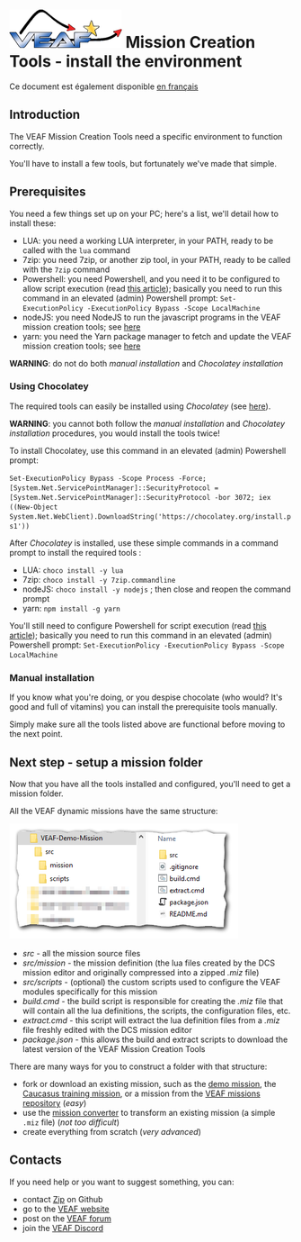 # [![VEAF-logo]][VEAF website] Mission Creation Tools - install the environment

Ce document est également disponible [en français](index.fr.md)

## Introduction

The VEAF Mission Creation Tools need a specific environment to function correctly.

You'll have to install a few tools, but fortunately we've made that simple.

## Prerequisites

You need a few things set up on your PC; here's a list, we'll detail how to install these:

- LUA: you need a working LUA interpreter, in your PATH, ready to be called with the `lua` command
- 7zip: you need 7zip, or another zip tool, in your PATH, ready to be called with the `7zip` command
- Powershell: you need Powershell, and you need it to be configured to allow script execution (read [this article](https://docs.microsoft.com/en-us/powershell/module/microsoft.powershell.security/set-executionpolicy?view=powershell-7.1)); basically you need to run this command in an elevated (admin) Powershell prompt: `Set-ExecutionPolicy -ExecutionPolicy Bypass -Scope LocalMachine`
- nodeJS: you need NodeJS to run the javascript programs in the VEAF mission creation tools; see [here](https://nodejs.org/en/)
- yarn: you need the Yarn package manager to fetch and update the VEAF mission creation tools; see [here](https://yarnpkg.com/)

**WARNING**: do not do both *manual installation* and *Chocolatey installation*

### Using Chocolatey

The required tools can easily be installed using *Chocolatey* (see [here](https://chocolatey.org/)).

**WARNING**: you cannot both follow the *manual installation* and *Chocolatey installation* procedures, you would install the tools twice!

To install Chocolatey, use this command  in an elevated (admin) Powershell prompt:

`Set-ExecutionPolicy Bypass -Scope Process -Force; [System.Net.ServicePointManager]::SecurityProtocol = [System.Net.ServicePointManager]::SecurityProtocol -bor 3072; iex ((New-Object System.Net.WebClient).DownloadString('https://chocolatey.org/install.ps1'))`

After *Chocolatey* is installed, use these simple commands in a command prompt to install the required tools :

- LUA: `choco install -y lua`
- 7zip: `choco install -y 7zip.commandline`
- nodeJS: `choco install -y nodejs` ; then close and reopen the command prompt
- yarn: `npm install -g yarn`

You'll still need to configure Powershell for script execution (read [this article](https://docs.microsoft.com/en-us/powershell/module/microsoft.powershell.security/set-executionpolicy?view=powershell-7.1)); basically you need to run this command in an elevated (admin) Powershell prompt: `Set-ExecutionPolicy -ExecutionPolicy Bypass -Scope LocalMachine`

### Manual installation

If you know what you're doing, or you despise chocolate (who would? It's good and full of vitamins) you can install the prerequisite tools manually.

Simply make sure all the tools listed above are functional before moving to the next point.

## Next step - setup a mission folder

Now that you have all the tools installed and configured, you'll need to get a mission folder.

All the VEAF dynamic missions have the same structure:

![demo-mission-structure]

* *src* - all the mission source files
* *src/mission* - the mission definition (the lua files created by the DCS mission editor and originally compressed into a zipped *.miz* file)
* *src/scripts* - (optional) the custom scripts used to configure the VEAF modules specifically for this mission
* *build.cmd* - the build script is responsible for creating the *.miz* file that will contain all the lua definitions, the scripts, the configuration files, etc.
* *extract.cmd* - this script will extract the lua definition files from a *.miz* file freshly edited with the DCS mission editor
* *package.json* - this allows the build and extract scripts to download the latest version of the VEAF Mission Creation Tools

There are many ways for you to construct a folder with that structure:
* fork or download an existing mission, such as the [demo mission][VEAF-demo-mission-repository], the [Caucasus training mission][VEAF-Open-Training-Mission-repository], or a mission from the [VEAF missions repository][VEAF-Multiplayer-Missions-repository] (*easy*)
* use the [mission converter][VEAF-mission-converter-repository] to transform an existing mission (a simple `.miz` file) (*not too difficult*)
* create everything from scratch (*very advanced*)

## Contacts

If you need help or you want to suggest something, you can:

* contact [Zip][Zip on Github] on Github
* go to the [VEAF website]
* post on the [VEAF forum]
* join the [VEAF Discord]


[Badge-Discord]: https://img.shields.io/discord/471061487662792715?label=VEAF%20Discord&style=for-the-badge
[VEAF-logo]: ../.images/logo.png?raw=true
[VEAF Discord]: https://www.veaf.org/discord
[Zip on Github]: https://github.com/davidp57
[VEAF website]: https://www.veaf.org
[VEAF forum]: https://www.veaf.org/forum

[VEAF-Mission-Creation-Tools-repository]: https://github.com/VEAF/VEAF-Mission-Creation-Tools
[VEAF-mission-converter-repository]:https://github.com/VEAF/VEAF-mission-converter
[VEAF-demo-mission-repository]: https://github.com/VEAF/VEAF-Demo-Mission
[VEAF-Open-Training-Mission-repository]: https://github.com/VEAF/VEAF-Open-Training-Mission
[VEAF-Multiplayer-Missions-repository]: https://github.com/VEAF/VEAF-Multiplayer-Missions

[demo-mission-structure]: ../.images/demo-mission-structure.png
